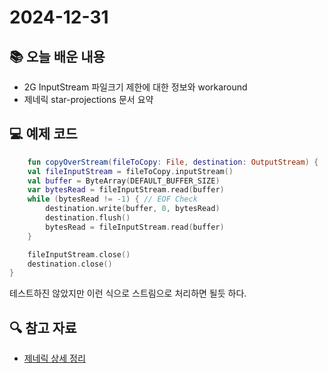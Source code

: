 # 2024-12-31

## 📚 오늘 배운 내용

- 2G InputStream 파일크기 제한에 대한 정보와 workaround
- 제네릭 star-projections 문서 요약

## 💻 예제 코드

```kotlin
    fun copyOverStream(fileToCopy: File, destination: OutputStream) {
    val fileInputStream = fileToCopy.inputStream()
    val buffer = ByteArray(DEFAULT_BUFFER_SIZE)
    var bytesRead = fileInputStream.read(buffer)
    while (bytesRead != -1) { // EOF Check
        destination.write(buffer, 0, bytesRead)
        destination.flush()
        bytesRead = fileInputStream.read(buffer)
    }

    fileInputStream.close()
    destination.close()
}
```

테스트하진 않았지만 이런 식으로 스트림으로 처리하면 될듯 하다.

## 🔍 참고 자료

- [제네릭 상세 정리](../topics/generics.md)
